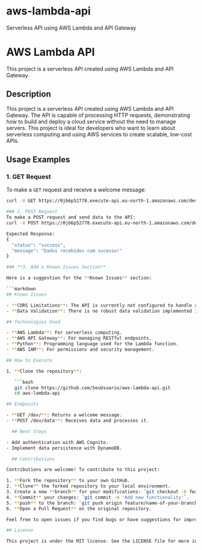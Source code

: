 # aws-lambda-api
Serverless API using AWS Lambda and API Gateway

# AWS Lambda API

This project is a serverless API created using AWS Lambda and API Gateway.

## Description

This project is a serverless API created using AWS Lambda and API Gateway. The API is capable of processing HTTP requests, demonstrating how to build and deploy a cloud service without the need to manage servers. This project is ideal for developers who want to learn about serverless computing and using AWS services to create scalable, low-cost APIs.

## Usage Examples

### 1. GET Request

To make a `GET` request and receive a welcome message:

```bash
curl -X GET https://0jb6p52778.execute-api.eu-north-1.amazonaws.com/dev/

### 2. POST Request
To make a POST request and send data to the API:
curl -X POST https://0jb6p52778.execute-api.eu-north-1.amazonaws.com/dev/data -H "Content-Type: application/json" -d '{"key1": "value1", "key2": "value2"}'

Expected Response:
{
  "status": "success",
  "message": "Dados recebidos com sucesso!"
}

### **3. Add a Known Issues Section**

Here is a suggestion for the **Known Issues** section:

```markdown
## Known Issues

- **CORS Limitations**: The API is currently not configured to handle all CORS scenarios, which may cause issues when trying to access the API directly from some browsers.
- **Data Validation**: There is no robust data validation implemented in the `POST` endpoint. Data sent without the correct format may cause errors.   

## Technologies Used

- **AWS Lambda**: For serverless computing.
- **AWS API Gateway**: For managing RESTful endpoints.
- **Python**: Programming language used for the Lambda function.
- **AWS IAM**: For permissions and security management.

## How to Execute

1. **Clone the repository**:

   ```bash
   git clone https://github.com/SeuUsuario/aws-lambda-api.git
   cd aws-lambda-api

## Endpoints

- **GET /dev/**: Returns a welcome message.
- **POST /dev/data**: Receives data and processes it.

  ## Next Steps

- Add authentication with AWS Cognito.
- Implement data persistence with DynamoDB.

  ## Contributions

Contributions are welcome! To contribute to this project:

1. **Fork the repository** to your own GitHub.
2. **Clone** the forked repository to your local environment.
3. Create a new **branch** for your modifications: `git checkout -b feature/name-of-your-branch`.
4. **Commit** your changes: `git commit -m 'Add new functionality'`.
5. **push** to the branch: `git push origin feature/name-of-your-branch`.
6. **Open a Pull Request** on the original repository.

Feel free to open issues if you find bugs or have suggestions for improvements!

## License

This project is under the MIT license. See the LICENSE file for more information.
